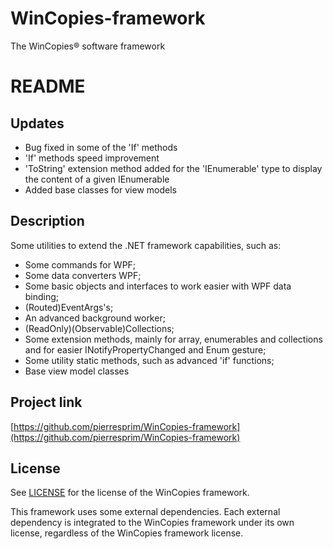 ﻿WinCopies-framework
===================

The WinCopies® software framework

README
======

Updates
-------

- Bug fixed in some of the 'If' methods
- 'If' methods speed improvement
- 'ToString' extension method added for the 'IEnumerable' type to display the content of a given IEnumerable
- Added base classes for view models

Description
-----------

Some utilities to extend the .NET framework capabilities, such as:

- Some commands for WPF;
- Some data converters WPF;
- Some basic objects and interfaces to work easier with WPF data binding;
- (Routed)EventArgs's;
- An advanced background worker;
- (ReadOnly)(Observable)Collections;
- Some extension methods, mainly for array, enumerables and collections and for easier INotifyPropertyChanged and Enum gesture;
- Some utility static methods, such as advanced 'if' functions;
- Base view model classes

Project link
------------

[https://github.com/pierresprim/WinCopies-framework](https://github.com/pierresprim/WinCopies-framework)

License
-------

See [LICENSE](https://github.com/pierresprim/WinCopies-framework/blob/master/LICENSE) for the license of the WinCopies framework.

This framework uses some external dependencies. Each external dependency is integrated to the WinCopies framework under its own license, regardless of the WinCopies framework license.
